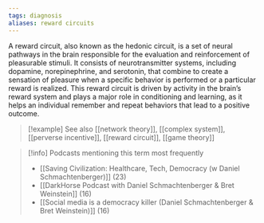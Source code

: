 ```yaml
---
tags: diagnosis
aliases: reward circuits
---
```


A reward circuit, also known as the hedonic circuit, is a set of neural pathways in the brain responsible for the evaluation and reinforcement of pleasurable stimuli. It consists of neurotransmitter systems, including dopamine, norepinephrine, and serotonin, that combine to create a sensation of pleasure when a specific behavior is performed or a particular reward is realized. This reward circuit is driven by activity in the brain’s reward system and plays a major role in conditioning and learning, as it helps an individual remember and repeat behaviors that lead to a positive outcome.

> [!example] See also
> [[network theory]], [[complex system]], [[perverse incentive]], [[reward circuit]], [[game theory]]

> [!info] Podcasts mentioning this term most frequently
> * [[Saving Civilization: Healthcare, Tech, Democracy (w Daniel Schmachtenberger)]] (23)
> * [[DarkHorse Podcast with Daniel Schmachtenberger & Bret Weinstein]] (16)
> * [[Social media is a democracy killer (Daniel Schmachtenberger & Bret Weinstein)]] (16)